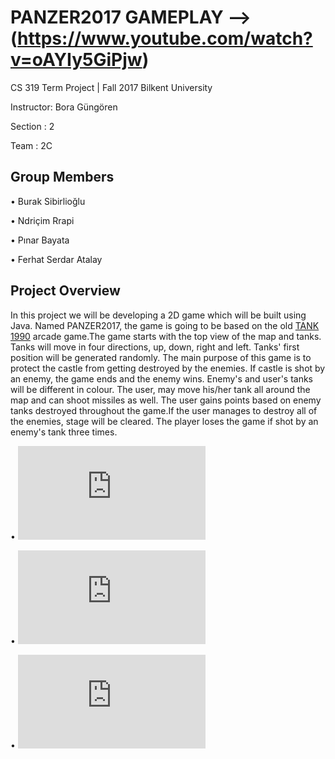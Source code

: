 # PANZER2017 GAMEPLAY --> (https://www.youtube.com/watch?v=oAYIy5GiPjw)
CS 319 Term Project | Fall 2017 Bilkent University


Instructor: Bora Güngören 


Section : 2


Team    : 2C  



## Group Members
• Burak Sibirlioğlu


• Ndriçim Rrapi


• Pınar Bayata


• Ferhat Serdar Atalay



## Project Overview
In this project we will be developing a 2D game which will be built using Java. Named PANZER2017, the game is going to be based on the old  <a href="https://www.youtube.com/watch?v=Opoib-Q_UGw">TANK 1990</a> arcade game.The game starts with the top view of the map and tanks. Tanks will move in four directions, up, down, right and left. Tanks' first position will be generated randomly. The main purpose of this game is to protect the castle from getting destroyed by the enemies. If castle is shot by an enemy, the game ends and the enemy wins.   Enemy's and user's tanks will be different in colour. The user, may move his/her tank all around the map and can shoot missiles as well. The user gains points based on enemy tanks destroyed throughout the game.If the user manages to destroy all of the enemies, stage will be cleared. The player loses the game if shot by an enemy's tank three times.


• ![Analysis Report](https://github.com/buraksibirlioglu/CS319_SEC2_2C/blob/master/doc/Reports/Revised_Analysis_%20Report_%20Group2C%20.pdf)


• ![Design Report](https://github.com/buraksibirlioglu/CS319_SEC2_2C/blob/master/doc/Reports/REVISED_DesignReport_Group2C.pdf)


• ![Final Report](https://github.com/buraksibirlioglu/CS319_SEC2_2C/blob/master/doc/Reports/Revised_Final_Report_Group2C%20.pdf)
